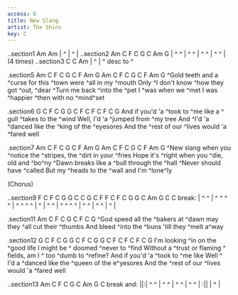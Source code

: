 ```yaml
---
access: 0
title: New Slang
artist: The Shins
key: C
---
```

..section1 Am Am
  | ^ | ^ |
..section2 Am C F C G C Am G
  | ^ ^ | ^ ^ | ^ ^ | ^ ^ | (4 times)
..section3 C C Am
  | ^ | ^ desc to ^
  
.section5 Am C F C G C F Am G Am C F C G C F Am G
^Gold teeth and a ^curse for this ^town were ^all in my ^mouth
Only ^I don't know ^how they got ^out, ^dear
^Turn me back ^into the ^pet I ^was when we ^met
I was ^happier ^then with no ^mind^set

.section6 G C F C G G C F C F C F C G
  And if you'd 'a ^took to ^me like a ^ gull ^takes to the ^wind
  Well, I'd 'a ^jumped from ^my tree
  And ^I'd 'a ^danced like the ^king of the ^eyesores
  And the ^rest of our ^lives would 'a ^fared well

.section7 Am C F C G C F Am G Am C F C G C F Am G
^New slang when you ^notice the ^stripes, the ^dirt in your ^fries
Hope it's ^right when you ^die, old and ^bo^ny
^Dawn breaks like a ^bull through the ^hall
^Never should have ^called
But my ^heads to the ^wall and I'm ^lone^ly

  (Chorus)
  
..section9 F C F C G G C C G C F F C F C G G C Am G C C
  break: | ^ ^ | ^ ^ ^ ^ | ^ ^ ^ ^ | ^ | ^ ^ | ^ ^ ^ ^ | ^ ^ | ^ ^ | ^ |

.section11 Am C F C G C F C G
^God speed all the ^bakers at ^dawn may they ^all cut their ^thumbs
And bleed ^into the ^buns 'till they ^melt a^way

.section12 G C F C G G C F C G G C F C F C F C G
  I'm looking ^in on the ^good life I might be ^ doomed ^never to ^find
  Without a ^trust or flaming ^ fields, am I ^ too ^dumb to ^refine?
  And if you'd 'a ^took to ^me like
  Well ^ I'd a ^danced like the ^queen of the e^yesores
  And the ^rest of our ^lives would 'a ^fared well
  
..section13 Am C F C G C Am G C
   break and: ||:| ^ ^ | ^ ^ | ^ ^ | ^ ^ | :|| | ^ |